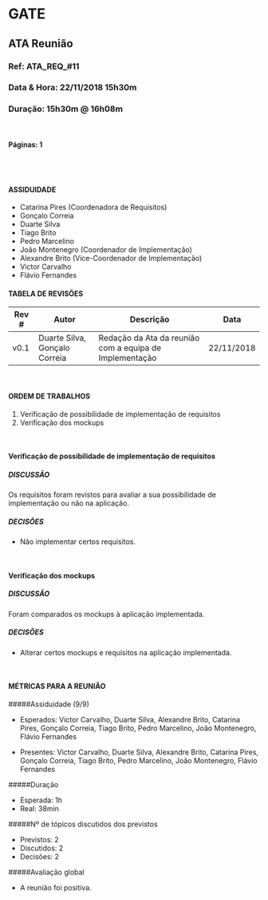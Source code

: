 # GATE

## ATA Reunião

### Ref: ATA_REQ_#11

### Data & Hora: 22/11/2018 15h30m

### Duração: 15h30m @ 16h08m
 
 <br/>

#### Páginas: 1

<br/> 
<br/>

#### ASSIDUIDADE

- Catarina Pires (Coordenadora de Requisitos)
- Gonçalo Correia
- Duarte Silva
- Tiago Brito
- Pedro Marcelino
- João Montenegro (Coordenador de Implementação)
- Alexandre Brito (Vice-Coordenador de Implementação)
- Victor Carvalho
- Flávio Fernandes

<People atending the meeting>

#### TABELA DE REVISÕES

Rev # | Autor|  Descrição | Data
--- | --- | --- | ---
v0.1 | Duarte Silva, Gonçalo Correia | Redação da Ata da reunião com a equipa de Implementação| 22/11/2018


<br/>

#### ORDEM DE TRABALHOS

1. Verificação de possibilidade de implementação de requisitos
2. Verificação dos mockups

<br/> 


#### Verificação de possibilidade de implementação de requisitos
##### DISCUSSÃO
Os requisitos foram revistos para avaliar a sua possibilidade de implementação ou não na aplicação.

##### DECISÕES
- Não implementar certos requisitos.

<br/> 

#### Verificação dos mockups
##### DISCUSSÃO
Foram comparados os mockups à aplicação implementada.

##### DECISÕES
- Alterar certos mockups e requisitos na aplicação implementada.


<br/> 

#### MÉTRICAS PARA A REUNIÃO
#####Assiduidade (9/9)

- Esperados: Victor Carvalho, Duarte Silva, Alexandre Brito, Catarina Pires, Gonçalo Correia, Tiago Brito, Pedro Marcelino, João Montenegro, Flávio Fernandes

- Presentes: Victor Carvalho, Duarte Silva, Alexandre Brito, Catarina Pires, Gonçalo Correia, Tiago Brito, Pedro Marcelino, João Montenegro, Flávio Fernandes

#####Duração

- Esperada: 1h
- Real: 38min

#####Nº de tópicos discutidos dos previstos

- Previstos: 2
- Discutidos: 2
- Decisões: 2

#####Avaliação global
- A reunião foi positiva.
